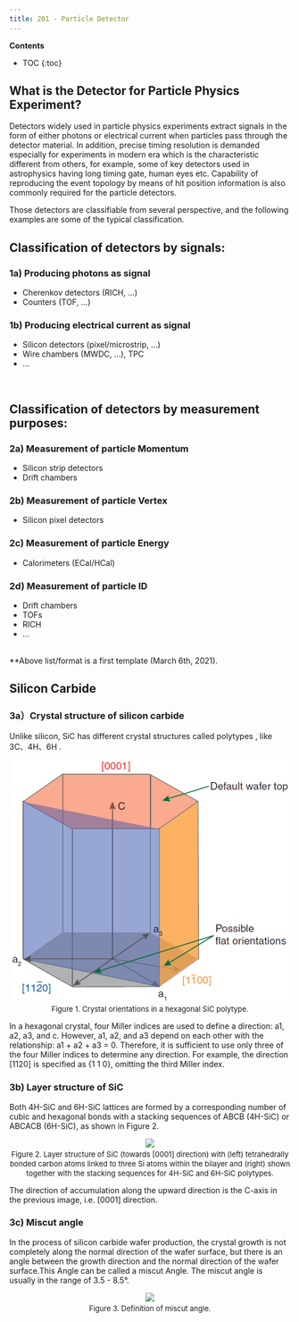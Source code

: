 ```yaml
---
title: 201 - Particle Detector  
---
```


**Contents**
* TOC
{:toc}

## What is the Detector for Particle Physics Experiment?
Detectors widely used in particle physics experiments extract signals in the
form of either photons or electrical current when particles pass through the detector material.
In addition, precise timing resolution is demanded especially for experiments in modern era
which is the characteristic different from others, for example,  some of key detectors
used in astrophysics having long timing gate, human eyes etc.
Capability of reproducing the event topology by means of hit position information
is also commonly required for the particle detectors.   <br>

Those detectors are classifiable from several perspective, and the following examples are some of the typical classification. <br>


## Classification of detectors by signals:          
### 1a) Producing photons as signal
  - Cherenkov detectors (RICH, ...)            
  - Counters (TOF, ...)   

### 1b) Producing electrical current as signal   
  - Silicon detectors (pixel/microstrip, ...)                   
  - Wire chambers (MWDC, ...), TPC
  - ...

<br>  

## Classification of detectors by measurement purposes:   
### 2a) Measurement of particle Momentum  
  - Silicon strip detectors
  - Drift chambers  

### 2b) Measurement of particle Vertex    
  - Silicon pixel detectors

### 2c) Measurement of particle Energy    
  - Calorimeters (ECal/HCal)

### 2d) Measurement of particle ID          
  - Drift chambers
  - TOFs
  - RICH
  - ...


<br>
**Above list/format is a first template (March 6th, 2021).   <br>


## Silicon Carbide
### 3a）Crystal structure of silicon carbide
Unlike silicon, SiC has different crystal structures called polytypes , like 3C、4H、6H .  <br>

<center>
<img src="/images/sic_hexagonal.png" width="500"/>
</center>

<center>
<font size=2 >
Figure 1. Crystal orientations in a hexagonal SiC polytype.
</font>
</center>

In a hexagonal crystal, four Miller indices are used to define a direction: a1, a2, a3, and c. 
However, a1, a2, and a3 depend on each other with the relationship: a1 + a2 + a3 = 0.
Therefore, it is sufficient to use only three of the four Miller indices to determine any direction. 
For example, the direction [1120] is specified as {1 1 0}, omitting the third Miller index.  <br>

### 3b) Layer structure of SiC
Both 4H-SiC and 6H-SiC lattices are formed by a corresponding number of cubic and hexagonal bonds 
with a stacking sequences of ABCB (4H-SiC) or ABCACB (6H-SiC), as shown in Figure 2.

<center>
<img src="/images/sd_sic_polytypes" width="500"/>
</center>

<center>
<font size=2 >
Figure 2. Layer structure of SiC (towards [0001] direction) with (left) tetrahedrally bonded carbon 
  atoms linked to three Si atoms within the bilayer and (right) shown together with the stacking sequences for 4H-SiC and 6H-SiC polytypes.
</font>
</center>

The direction of accumulation along the upward direction is the C-axis in the previous image, i.e. [0001] direction.

### 3c) Miscut angle
In the process of silicon carbide wafer production, the crystal growth is not completely along the normal direction of the wafer surface,
but there is an angle between the growth direction and the normal direction of the wafer surface.This Angle can be called a miscut Angle.
The miscut angle is usually in the range of 3.5 - 8.5°.

<center>
<img src="/images/sp_sic_miscut" width="500"/>
</center>

<center>
<font size=2 >
Figure 3. Definition of miscut angle.
</font>
</center>


